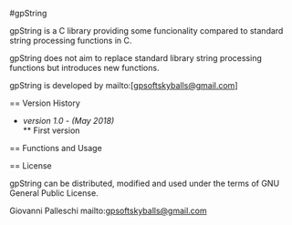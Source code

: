 #gpString

gpString is a C library providing some funcionality compared to standard string processing functions in C.

gpString does not aim to replace standard library string processing functions but introduces new functions.

gpString is developed by mailto:[gpsoftskyballs@gmail.com]

== Version History

* *version 1.0 - (May 2018)*	
** First version

== Functions and Usage 

== License

gpString can be distributed, modified and used under the terms of GNU General Public License. 

Giovanni Palleschi
mailto:gpsoftskyballs@gmail.com 
